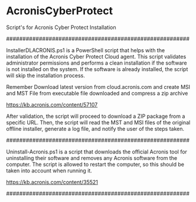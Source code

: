 # AcronisCyberProtect
Script's for Acronis Cyber Protect Installation

########################################################

InstallerDLACRONIS.ps1 is a PowerShell script that helps with the installation of the Acronis Cyber Protect Cloud agent. 
This script validates administrator permissions and performs a clean installation if the software is not installed on the system. 
If the software is already installed, the script will skip the installation process. 

Remember Download latest version from cloud.acronis.com and create MSI and MST File from executable file downloaded and compress a zip archive 

https://kb.acronis.com/content/57107

After validation, the script will proceed to download a ZIP package from a specific URL. Then, the script will read the MST and MSI files of the original offline installer, generate a log file, and notify the user of the steps taken.

########################################################

Uninstall-Acronis.ps1 is a script that downloads the official Acronis tool for uninstalling their software and removes any Acronis software from the computer. The script is allowed to restart the computer, so this should be taken into account when running it.

https://kb.acronis.com/content/35521

########################################################


